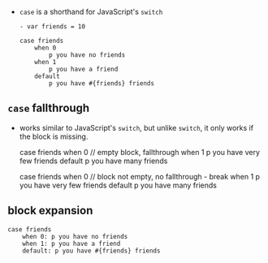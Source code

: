 - `case` is a shorthand for JavaScript's `switch`

    ```
    - var friends = 10

    case friends
        when 0
            p you have no friends
        when 1
            p you have a friend
        default
            p you have #{friends} friends
    ```

## `case` fallthrough 
- works similar to JavaScript's `switch`, but unlike `switch`, it only works if the block is missing.

    case friends
        when 0 // empty block, fallthrough
        when 1
            p you have very few friends
        default
            p you have many friends

    case friends
        when 0  // block not empty, no fallthrough
            - break
        when 1
            p you have very few friends
        default
            p you have many friends

## block expansion 
        
    case friends
        when 0: p you have no friends
        when 1: p you have a friend
        default: p you have #{friends} friends
